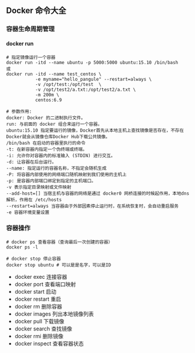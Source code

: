 ## Docker 命令大全

### 容器生命周期管理

#### docker run

```
# 指定镜像运行一个容器
docker run -itd --name ubuntu -p 5000:5000 ubuntu:15.10 /bin/bash
或
docker run -itd --name test_centos \
           -e myname="hello_pangule" --restart=always \
           -v /opt/test:/opt/test  \
           -v /opt/test2/a.txt:/opt/test2/a.txt \
           -m 200m \
           centos:6.9

# 参数作用:
docker: Docker 的二进制执行文件。
run: 与前面的 docker 组合来运行一个容器。
ubuntu:15.10 指定要运行的镜像，Docker首先从本地主机上查找镜像是否存在，不存在Docker就会从镜像仓库Docker Hub下载公共镜像。
/bin/bash 在启动的容器里执行的命令
-t: 在新容器内指定一个伪终端或终端。
-i: 允许你对容器内的标准输入 (STDIN) 进行交互。
-d: 让容器在后台运行。
--name: 指定运行的容器名称，不指定会随机生成
-P: 将容器内部使用的网络端口随机映射到我们使用的主机上
-p: 是容器内部端口绑定到指定的主机端口。
-v 表示指定目录映射或文件映射
--add-host=[] 当宿主机与容器的网络是通过 docker0 网桥连接的时候起作用，本地dns解析，作用在 /etc/hosts
--restart=always 当容器由于外部因素停止运行时，在系统恢复时，会自动重启服务
-e 容器环境变量设置
```

### 容器操作

```
# docker ps 查看容器（查询最后一次创建的容器）
docker ps -l

# docker stop 停止容器
docker stop ubuntu # 可以是是名字，可以是ID
```



- docker exec 连接容器
- docker port 查看端口映射
- docker start 启动
- docker restart 重启
- docker rm 删除容器
- docker images 列出本地镜像列表
- docker pull 下载镜像
- docker search 查找镜像
- docker rmi 删除镜像
- docker inspect 查看容器状态
